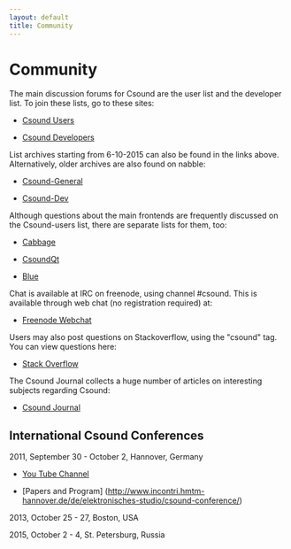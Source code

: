 ```yaml
---
layout: default
title: Community 
---
```

# Community

The main discussion forums for Csound are the user list and the developer list. To join these lists, go to these sites:

* [Csound Users](https://listserv.heanet.ie/cgi-bin/wa?A0=CSOUND)

* [Csound Developers](https://listserv.heanet.ie/cgi-bin/wa?A0=CSOUND-DEV)

List archives starting from 6-10-2015 can also be found in the links above.
Alternatively, older archives are also found on nabble:

* [Csound-General](http://csound.1045644.n5.nabble.com/Csound-General-f1093014.html)

* [Csound-Dev](http://csound.1045644.n5.nabble.com/Csound-Dev-f1123218.html)


Although questions about the main frontends are frequently discussed on the Csound-users list, there are separate lists for them, too:

* [Cabbage](http://thecabbagefoundation.org/ucp.php?mode=register)

* [CsoundQt](https://lists.sourceforge.net/lists/listinfo/qutecsound-users)

* [Blue](https://lists.sourceforge.net/lists/listinfo/bluemusic-users)

Chat is available at IRC on freenode, using channel #csound. This is available through web chat (no registration required) at:

* [Freenode Webchat](http://webchat.freenode.net/?channels=#csound)

Users may also post questions on Stackoverflow, using the "csound" tag.  You can view questions here:

* [Stack Overflow](http://stackoverflow.com/questions/tagged/csound)

The Csound Journal collects a huge number of articles on interesting subjects regarding Csound:

* [Csound Journal](http://www.csoundjournal.com)

## International Csound Conferences

2011, September 30 - October 2, Hannover, Germany

* [You Tube Channel](http://www.youtube.com/user/csconf2011)

* [Papers and Program] (http://www.incontri.hmtm-hannover.de/de/elektronisches-studio/csound-conference/)

2013, October 25 - 27, Boston, USA

2015, October 2 - 4, St. Petersburg, Russia

